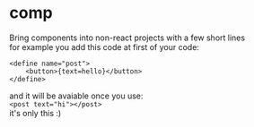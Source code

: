 # comp
Bring components into non-react projects with a few short lines<br>
for example you add this code at first of your code:
```
<define name="post">
    <button>{text=hello}</button>
</define>
```
and it will be avaiable once you use:
<br>
```<post text="hi"></post>```
<br>
it's only this :)
